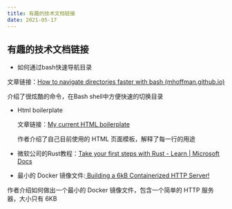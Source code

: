 ```yaml
---
title: 有趣的技术文档链接
date: 2021-05-17
---
```




 ## 有趣的技术文档链接

* 如何通过bash快速导航目录

文章链接：[How to navigate directories faster with bash (mhoffman.github.io)](https://mhoffman.github.io/2015/05/21/how-to-navigate-directories-with-the-shell.html)

介绍了很炫酷的命令，在Bash shell中方便快速的切换目录

* Html boilerplate 

  文章链接：[My current HTML boilerplate ](https://www.matuzo.at/blog/html-boilerplate/)

  作者介绍了自己目前使用的 HTML 页面模板，解释了每一行的用途

* 微软公司的Rust教程：[Take your first steps with Rust - Learn | Microsoft Docs](https://docs.microsoft.com/en-us/learn/paths/rust-first-steps/)
* 最小的 Docker 镜像文件:[ Building a 6kB Containerized HTTP Server!](https://devopsdirective.com/posts/2021/04/tiny-container-image/)

 作者介绍如何做出一个最小的 Docker 镜像文件，包含一个简单的 HTTP 服务器，大小只有 6KB

